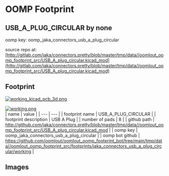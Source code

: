 # OOMP Footprint  
## USB_A_PLUG_CIRCULAR  by none  
  
oomp key: oomp_jaka_connectors_usb_a_plug_circular  
  
source repo at: [http://gitlab.com/jaka/connectors.pretty/blob/master/tmp/data//oomlout_oomp_footprint_src/USB_A_plug_circular.kicad_mod](http://gitlab.com/jaka/connectors.pretty/blob/master/tmp/data//oomlout_oomp_footprint_src/USB_A_plug_circular.kicad_mod)  
## Footprint  
  
[![working_kicad_pcb_3d.png](working_kicad_pcb_3d_600.png)](working_kicad_pcb_3d.png)  
  
[![working.png](working_600.png)](working.png)  
| name | value | 
| --- | --- | 
| footprint name | USB_A_PLUG_CIRCULAR | 
| footprint description | USB A Plug | 
| number of pads | 8 | 
| github path | http://github.com/jaka/connectors.pretty/blob/master/tmp/data//oomlout_oomp_footprint_src/USB_A_plug_circular.kicad_mod | 
| oomp key | oomp_jaka_connectors_usb_a_plug_circular | 
| oomp bot github | https://github.com/oomlout/oomlout_oomp_footprint_bot/tree/main/tmp/data//oomlout_oomp_footprint_src/footprints/jaka_connectors_usb_a_plug_circular/working | 
## Images  
